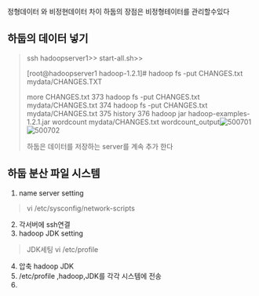 정형데이터 와 비정현데이터 차이 하둡의 장점은 비정형테이터를 관리할수있다

## 하둡의 데이터 넣기

> ssh hadoopserver1>> start-all.sh>>
>
> [root@hadoopserver1 hadoop-1.2.1]# hadoop fs -put  CHANGES.txt mydata/CHANGES.TXT
>
>  more CHANGES.txt 
>   373  hadoop fs -put  CHANGES.txt mydata/CHANGES.txt
>   374  hadoop fs -put CHANGES.txt mydata/CHANGES.txt
>   375  history 
>   376  hadoop jar hadoop-examples-1.2.1.jar wordcount mydata/CHANGES.txt wordcount_output![500701](C:\Users\student\study\2020.01.07\500701.PNG)![500702](C:\Users\student\study\2020.01.07\500702.PNG)
>
> 하둡은 데이터를 저장하는 server를 계속 추가 한다 

## 하둡 분산 파일 시스템 

1. name server setting

> vi /etc/sysconfig/network-scripts
>
> 

2. 각서버에 ssh연결
3. hadoop JDK setting

> JDK세팅  vi /etc/profile

4. 압축 hadoop JDK
5. /etc/profile ,hadoop,JDK를 각각 시스템에 전송
6. 